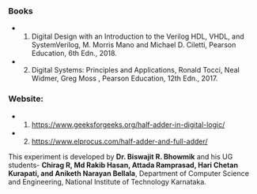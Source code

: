 ### Books
* 1. Digital Design with an Introduction to the Verilog HDL, VHDL, and SystemVerilog, M.
Morris Mano and Michael D. Ciletti, Pearson Education, 6th Edn., 2018.
* 2. Digital Systems: Principles and Applications, Ronald Tocci, Neal Widmer, Greg Moss ,
Pearson Education, 12th Edn., 2017.

### Website: 
* 1. https://www.geeksforgeeks.org/half-adder-in-digital-logic/
* 2. https://www.elprocus.com/half-adder-and-full-adder/


This experiment is developed by **Dr. Biswajit R. Bhowmik** and his UG students- **Chirag R, Md Rakib Hasan, Attada Ramprasad, Hari Chetan Kurapati, and Aniketh Narayan Bellala**, Department of Computer Science and Engineering, National Institute of Technology Karnataka.


